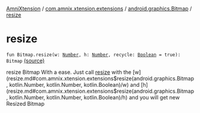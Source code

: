 [AmniXtension](../../index.md) / [com.amnix.xtension.extensions](../index.md) / [android.graphics.Bitmap](index.md) / [resize](./resize.md)

# resize

`fun Bitmap.resize(w: `[`Number`](https://kotlinlang.org/api/latest/jvm/stdlib/kotlin/-number/index.html)`, h: `[`Number`](https://kotlinlang.org/api/latest/jvm/stdlib/kotlin/-number/index.html)`, recycle: `[`Boolean`](https://kotlinlang.org/api/latest/jvm/stdlib/kotlin/-boolean/index.html)` = true): Bitmap` [(source)](https://github.com/AmniX/AmniXTension/tree/master/AmniXtension/src/main/java/com/amnix/xtension/extensions/BitmapExtension.kt#L104)

resize Bitmap With a ease. Just call [resize](./resize.md) with the [w](resize.md#com.amnix.xtension.extensions$resize(android.graphics.Bitmap, kotlin.Number, kotlin.Number, kotlin.Boolean)/w) and [h](resize.md#com.amnix.xtension.extensions$resize(android.graphics.Bitmap, kotlin.Number, kotlin.Number, kotlin.Boolean)/h) and you will get new Resized Bitmap


